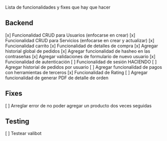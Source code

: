 Lista de funcionalidades y fixes que hay que hacer

## Backend

[x] Funcionalidad CRUD para Usuarios (enfocarse en crear)
[x] Funcionalidad CRUD para Servicios (enfocarse en crear y actualizar)
[x] Funcionalidad carrito
[x] Funcionalidad de detalles de compra
[x] Agregar historial global de pedidos
[x] Agregar funcionalidad de hasheo en las contraseñas 
[x] Agregar validaciones de formulario de nuevo usuario
[x] Funcionalidad de autenticación
[ ] Funcionalidad de sesión HACIENDO
[ ] Agregar historial de pedidos por usuario
[ ] Agregar funcionalidad de pagos con herramientas de terceros
[x] Funcionalidad de Rating
[ ] Agregar funcionalidad de generar PDF de detalle de orden

## Fixes

[ ] Arreglar error de no poder agregar un producto dos veces seguidas

## Testing

[ ] Testear valibot
